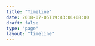 ```yaml
---
title: "Timeline"
date: 2018-07-05T19:43:01+08:00
draft: false
type: "page"
layout: "timeline"
---
```


